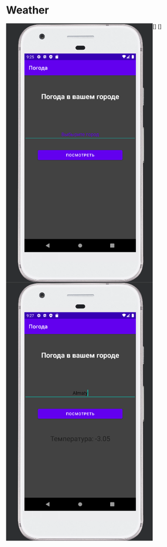 # Weather

[<img align="left" alt="screen1" width ="400px" src="https://github.com/bake08/Weather/blob/master/app/src/images/%D0%A1%D0%BD%D0%B8%D0%BC%D0%BE%D0%BA%20%D1%8D%D0%BA%D1%80%D0%B0%D0%BD%D0%B0%20%D0%BE%D1%82%202023-02-06%2021-26-13.png" />]
[<img align="left" alt="screen2" width ="400px" src="https://github.com/bake08/Weather/blob/master/app/src/images/%D0%A1%D0%BD%D0%B8%D0%BC%D0%BE%D0%BA%20%D1%8D%D0%BA%D1%80%D0%B0%D0%BD%D0%B0%20%D0%BE%D1%82%202023-02-06%2021-27-34.png" />]
